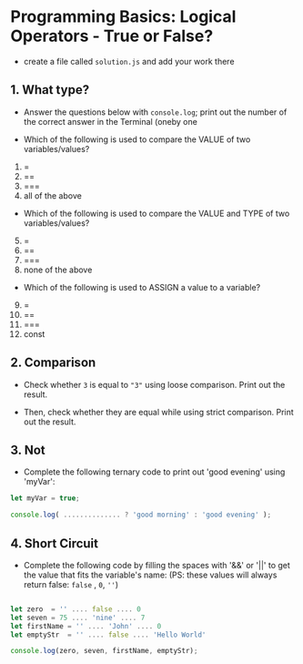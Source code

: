 # Programming Basics: Logical Operators - True or False? 

- create a file called `solution.js` and add your work there

## 1. What type? 

- Answer the questions below with `console.log`; print out the number of the correct answer in the Terminal (oneby one

* Which of the following is used to compare the VALUE of two variables/values?
1.  =         
2.  ==          
3.  ===
4.  all of the above 

* Which of the following is used to compare the VALUE and TYPE of two variables/values?
5.  =         
6.  ==          
7.  ===         
8.  none of the above 

* Which of the following is used to ASSIGN a value to a variable?
9.  =         
10.  ==          
11.  ===         
12.  const 

## 2. Comparison

* Check whether `3` is equal to `"3"` using loose comparison. Print out the result.

* Then, check whether they are equal while using strict comparison. Print out the result.

## 3. Not

* Complete the following ternary code to print out 'good evening' using 'myVar':
```javascript
let myVar = true;

console.log( .............. ? 'good morning' : 'good evening' );
```

## 4. Short Circuit

* Complete the following code by filling the spaces with '&&' or '||' to get the value that fits the variable's name:
(PS: these values will always return false: `false` , `0`, `''`)

```javascript

let zero  = '' .... false .... 0
let seven = 75 .... 'nine' .... 7
let firstName = '' .... 'John' .... 0
let emptyStr  = '' .... false .... 'Hello World'

console.log(zero, seven, firstName, emptyStr);
```
